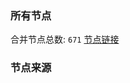 ### 所有节点
合并节点总数: `671`
[节点链接](https://raw.githubusercontent.com/rzhy1/11/master/sub/sub_merge_base64.txt)

### 节点来源